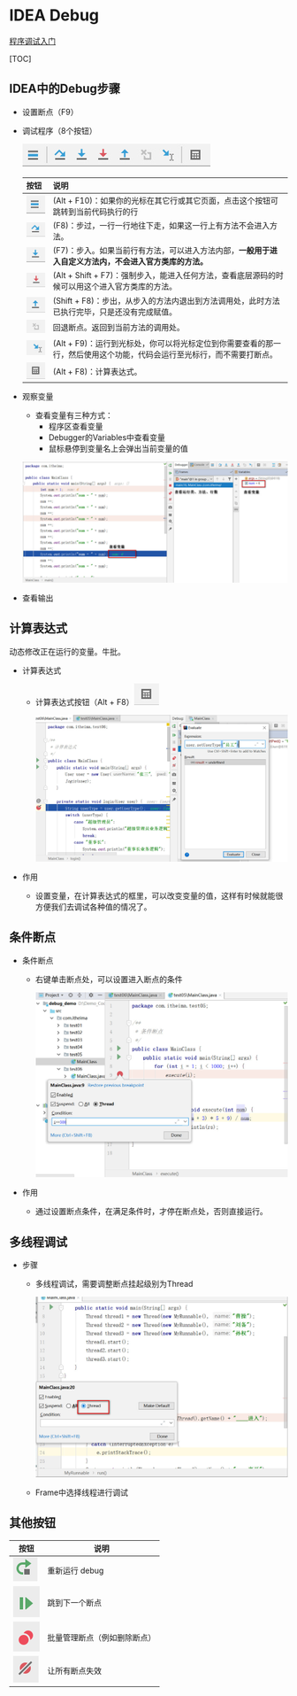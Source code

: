 # IDEA Debug

[程序调试入门](https://www.bilibili.com/video/BV1LJ41187hu)

[TOC]



## IDEA中的Debug步骤

+ 设置断点（F9）

+ 调试程序（8个按钮）

  ![](images/2019-09-28_162216.jpg)

  | 按钮                                                         | 说明                                                         |
  | ------------------------------------------------------------ | ------------------------------------------------------------ |
  | ![](images/2019-09-28_163744.jpg)                            | (Alt + F10)：如果你的光标在其它行或其它页面，点击这个按钮可跳转到当前代码执行的行 |
  | ![](images/2019-09-28_164022.jpg)                            | (F8)：步过，一行一行地往下走，如果这一行上有方法不会进入方法。 |
  | ![img](images/2019-09-28_162345.jpg?lastModify=1569659273?lastModify=1569659273) | (F7)：步入。如果当前行有方法，可以进入方法内部，**一般用于进入自定义方法内，不会进入官方类库的方法。** |
  | ![](images/2019-09-28_164200.jpg)                            | (Alt + Shift + F7)：强制步入，能进入任何方法，查看底层源码的时候可以用这个进入官方类库的方法。 |
  | ![](images/2019-09-28_164215.jpg)                            | (Shift + F8)：步出，从步入的方法内退出到方法调用处，此时方法已执行完毕，只是还没有完成赋值。 |
  | ![](images/2019-09-28_164428.jpg)                            | 回退断点。返回到当前方法的调用处。                           |
  | ![](images/2019-09-28_164418.jpg)                            | (Alt + F9)：运行到光标处，你可以将光标定位到你需要查看的那一行，然后使用这个功能，代码会运行至光标行，而不需要打断点。 |
  | ![](images/2019-09-28_164437.jpg)                            | (Alt + F8)：计算表达式。                                     |

+ 观察变量

  + 查看变量有三种方式：
    + 程序区查看变量
    + Debugger的Variables中查看变量
    + 鼠标悬停到变量名上会弹出当前变量的值

  ![](images/2019-09-28_165050.jpg)

+ 查看输出

  

 

## 计算表达式

动态修改正在运行的变量。牛批。

- 计算表达式

  - 计算表达式按钮（Alt + F8）![](images/2019-09-28_164437.jpg)

    ![](images/2019-10-03_182159.jpg)

- 作用

  - 设置变量，在计算表达式的框里，可以改变变量的值，这样有时候就能很方便我们去调试各种值的情况了。 




## 条件断点

- 条件断点

  - 右键单击断点处，可以设置进入断点的条件

    ![](images/2019-10-03_182101.jpg)

- 作用

  - 通过设置断点条件，在满足条件时，才停在断点处，否则直接运行。

    

## 多线程调试

+ 步骤
  + 多线程调试，需要调整断点挂起级别为Thread

    ![](images/2019-10-05_164127.jpg)

  + Frame中选择线程进行调试



## 其他按钮

| 按钮                                                         | 说明                         |
| ------------------------------------------------------------ | ---------------------------- |
| ![image-20220802143146958](assets/image-20220802143146958.png) | 重新运行 debug               |
| ![image-20220802143208200](assets/image-20220802143208200.png) | 跳到下一个断点               |
| ![image-20220802143311194](assets/image-20220802143311194.png) | 批量管理断点（例如删除断点） |
| ![image-20220802143414261](assets/image-20220802143414261.png) | 让所有断点失效               |

